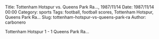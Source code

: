 Title: Tottenham Hotspur vs. Queens Park Ra…, 1987/11/14
Date: 1987/11/14 00:00
Category: sports
Tags: football, football scores, Tottenham Hotspur, Queens Park Ra…
Slug: tottenham-hotspur-vs-queens-park-ra
Author: carbonero


Tottenham Hotspur 1 - 1 Queens Park Ra…
